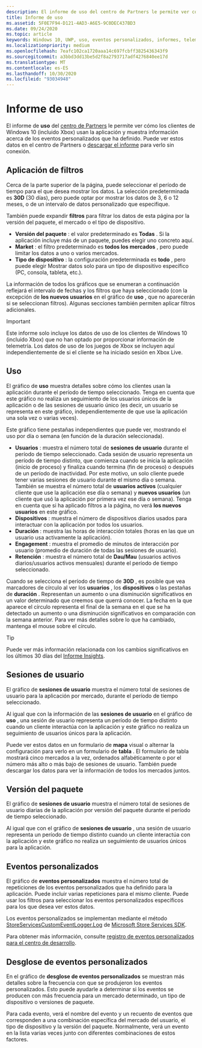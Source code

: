 ```yaml
---
description: El informe de uso del centro de Partners le permite ver cómo los clientes usan la aplicación.
title: Informe de uso
ms.assetid: 5F0E7F94-D121-4AD3-A6E5-9C0DEC437BD3
ms.date: 09/24/2020
ms.topic: article
keywords: Windows 10, UWP, uso, eventos personalizados, informes, telemetría, sesiones de usuario
ms.localizationpriority: medium
ms.openlocfilehash: 7eafc102ca1720aaa14c697fcbff3825436343f9
ms.sourcegitcommit: a3bbd3dd13be5d2f8a2793717adf4276840ee17d
ms.translationtype: MT
ms.contentlocale: es-ES
ms.lasthandoff: 10/30/2020
ms.locfileid: "93034948"
---
```

# <a name="usage-report"></a>Informe de uso


El informe de **uso** del [centro de Partners](https://partner.microsoft.com/dashboard) le permite ver cómo los clientes de Windows 10 (incluido Xbox) usan la aplicación y muestra información acerca de los eventos personalizados que ha definido. Puede ver estos datos en el centro de Partners o [descargar el informe](download-analytic-reports.md) para verlo sin conexión.


## <a name="apply-filters"></a>Aplicación de filtros

Cerca de la parte superior de la página, puede seleccionar el período de tiempo para el que desea mostrar los datos. La selección predeterminada es **30D** (30 días), pero puede optar por mostrar los datos de 3, 6 o 12 meses, o de un intervalo de datos personalizado que especifique.

También puede expandir **filtros** para filtrar los datos de esta página por la versión del paquete, el mercado o el tipo de dispositivo.

-   **Versión del paquete** : el valor predeterminado es **Todas** . Si la aplicación incluye más de un paquete, puedes elegir uno concreto aquí.
-   **Market** : el filtro predeterminado es **todos los mercados** , pero puede limitar los datos a uno o varios mercados.
-   **Tipo de dispositivo** : la configuración predeterminada es **todo** , pero puede elegir Mostrar datos solo para un tipo de dispositivo específico (PC, consola, tableta, etc.).

La información de todos los gráficos que se enumeran a continuación reflejará el intervalo de fechas y los filtros que haya seleccionado (con la excepción de **los nuevos usuarios** en el gráfico de **uso** , que no aparecerán si se seleccionan filtros). Algunas secciones también permiten aplicar filtros adicionales.

> [!IMPORTANT]
> Este informe solo incluye los datos de uso de los clientes de Windows 10 (incluido Xbox) que no han optado por proporcionar información de telemetría. Los datos de uso de los juegos de Xbox se incluyen aquí independientemente de si el cliente se ha iniciado sesión en Xbox Live. 


## <a name="usage"></a>Uso

El gráfico de **uso** muestra detalles sobre cómo los clientes usan la aplicación durante el período de tiempo seleccionado. Tenga en cuenta que este gráfico no realiza un seguimiento de los usuarios únicos de la aplicación o de las sesiones de usuario único (es decir, un usuario se representa en este gráfico, independientemente de que use la aplicación una sola vez o varias veces).

Este gráfico tiene pestañas independientes que puede ver, mostrando el uso por día o semana (en función de la duración seleccionada).

- **Usuarios** : muestra el número total de **sesiones de usuario** durante el período de tiempo seleccionado. Cada sesión de usuario representa un período de tiempo distinto, que comienza cuando se inicia la aplicación (inicio de proceso) y finaliza cuando termina (fin de proceso) o después de un período de inactividad. Por este motivo, un solo cliente puede tener varias sesiones de usuario durante el mismo día o semana. También se muestra el número total de **usuarios activos** (cualquier cliente que use la aplicación ese día o semana) y **nuevos usuarios** (un cliente que usó la aplicación por primera vez ese día o semana). Tenga en cuenta que si ha aplicado filtros a la página, no verá **los nuevos usuarios** en este gráfico.
- **Dispositivos** : muestra el número de dispositivos diarios usados para interactuar con la aplicación por todos los usuarios.
- **Duración** : muestra las horas de interacción totales (horas en las que un usuario usa activamente la aplicación).
- **Engagement** : muestra el promedio de minutos de interacción por usuario (promedio de duración de todas las sesiones de usuario). 
- **Retención** : muestra el número total de **Dau/Mau** (usuarios activos diarios/usuarios activos mensuales) durante el período de tiempo seleccionado.

Cuando se selecciona el período de tiempo de **30D** , es posible que vea marcadores de círculo al ver los **usuarios** , los **dispositivos** o las pestañas de **duración** . Representan un aumento o una disminución significativos en un valor determinado que creemos que querrá conocer. La fecha en la que aparece el círculo representa el final de la semana en el que se ha detectado un aumento o una disminución significativos en comparación con la semana anterior. Para ver más detalles sobre lo que ha cambiado, mantenga el mouse sobre el círculo.  

> [!TIP]
> Puede ver más información relacionada con los cambios significativos en los últimos 30 días del [Informe Insights](insights-report.md).


## <a name="user-sessions"></a>Sesiones de usuario

El gráfico de **sesiones de usuario** muestra el número total de sesiones de usuario para la aplicación por mercado, durante el período de tiempo seleccionado.

Al igual que con la información de las **sesiones de usuario** en el gráfico de **uso** , una sesión de usuario representa un período de tiempo distinto cuando un cliente interactúa con la aplicación y este gráfico no realiza un seguimiento de usuarios únicos para la aplicación.

Puede ver estos datos en un formulario de **mapa** visual o alternar la configuración para verlo en un formulario de **tabla** . El formulario de tabla mostrará cinco mercados a la vez, ordenados alfabéticamente o por el número más alto o más bajo de sesiones de usuario. También puede descargar los datos para ver la información de todos los mercados juntos.


## <a name="package-version"></a>Versión del paquete

El gráfico de **sesiones de usuario** muestra el número total de sesiones de usuario diarias de la aplicación por versión del paquete durante el período de tiempo seleccionado.

Al igual que con el gráfico de **sesiones de usuario** , una sesión de usuario representa un período de tiempo distinto cuando un cliente interactúa con la aplicación y este gráfico no realiza un seguimiento de usuarios únicos para la aplicación.


## <a name="custom-events"></a>Eventos personalizados

El gráfico de **eventos personalizados** muestra el número total de repeticiones de los eventos personalizados que ha definido para la aplicación. Puede incluir varias repeticiones para el mismo cliente. Puede usar los filtros para seleccionar los eventos personalizados específicos para los que desea ver estos datos.

Los eventos personalizados se implementan mediante el método [StoreServicesCustomEventLogger.Log](/uwp/api/microsoft.services.store.engagement.storeservicescustomeventlogger.log) de [Microsoft Store Services SDK](../monetize/microsoft-store-services-sdk.md).

Para obtener más información, consulte [registro de eventos personalizados para el centro de desarrollo](../monetize/log-custom-events-for-dev-center.md).


## <a name="custom-events-breakdown"></a>Desglose de eventos personalizados

En el gráfico de **desglose de eventos personalizados** se muestran más detalles sobre la frecuencia con que se produjeron los eventos personalizados. Esto puede ayudarle a determinar si los eventos se producen con más frecuencia para un mercado determinado, un tipo de dispositivo o versiones de paquete.

Para cada evento, verá el nombre del evento y un recuento de eventos que corresponden a una combinación específica del mercado del usuario, el tipo de dispositivo y la versión del paquete. Normalmente, verá un evento en la lista varias veces junto con diferentes combinaciones de estos factores. 




 
